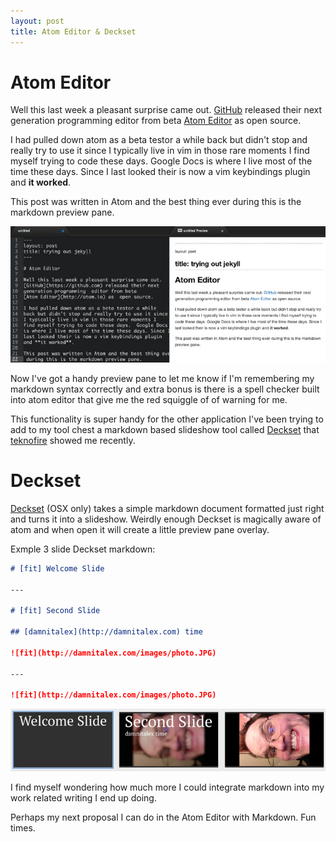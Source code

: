 ```yaml
---
layout: post
title: Atom Editor & Deckset
---
```


# Atom Editor

Well this last week a pleasant surprise came out.
[GitHub](https://github.com) released their next
generation programming  editor from beta
[Atom Editor](http://atom.io) as  open source.

I had pulled down atom as a beta testor a while
back but didn't stop and really try to use it since
I typically live in vim in those rare moments I
find myself trying to code these days.  Google Docs
is where I live most of the time these days. Since I
last looked their is now a vim keybindings plugin
and **it worked**.

This post was written in Atom and the best thing ever
 during this is the markdown preview pane.

![atom editor markdown preview pane](/images/atom-editor-markdown_preview.jpg)

Now I've got a handy preview pane to let me know
if I'm remembering my markdown syntax correctly
and extra bonus is there is a spell checker built
into atom editor that give me the red squiggle of
of warning for me.

This functionality is super handy for the other
application I've been trying to add to my tool chest
a markdown based slideshow tool called
[Deckset](http://decksetapp.com) that
[teknofire](http://teknofire.net) showed me recently.

# Deckset

[Deckset](http://www.decksetapp.com/) (OSX only) 
takes a simple markdown document formatted
just right and turns it into a slideshow.  Weirdly
enough Deckset is magically aware of atom and when
open it will create a little preview pane overlay.

Exmple 3 slide Deckset markdown:

```markdown
# [fit] Welcome Slide

---

# [fit] Second Slide

## [damnitalex](http://damnitalex.com) time

![fit](http://damnitalex.com/images/photo.JPG)

---

![fit](http://damnitalex.com/images/photo.JPG)

```

![deckset-example slides](/images/deckset-example.jpg)

I find myself wondering how much more I could integrate
markdown into my work related writing I end up doing.

Perhaps my next proposal I can do in the Atom Editor
with Markdown.  Fun times.
